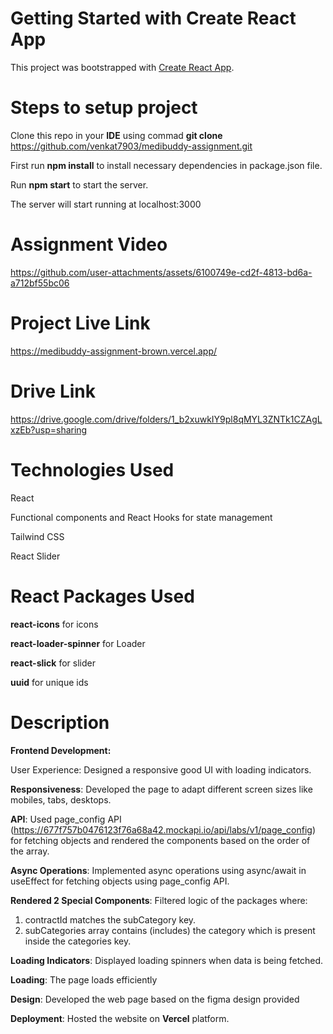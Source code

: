 # Getting Started with Create React App

This project was bootstrapped with [Create React App](https://github.com/venkat7903/medibuddy-assignment.git).

# Steps to setup project
Clone this repo in your **IDE** using commad **git clone** https://github.com/venkat7903/medibuddy-assignment.git

First run **npm install** to install necessary dependencies in package.json file.

Run **npm start** to start the server. 

The server will start running at localhost:3000

# Assignment Video

https://github.com/user-attachments/assets/6100749e-cd2f-4813-bd6a-a712bf55bc06

# Project Live Link
https://medibuddy-assignment-brown.vercel.app/

# Drive Link
https://drive.google.com/drive/folders/1_b2xuwkIY9pl8qMYL3ZNTk1CZAgLxzEb?usp=sharing

# Technologies Used

React 

Functional components and React Hooks for state management

Tailwind CSS

React Slider

# React Packages Used

**react-icons** for icons

**react-loader-spinner** for Loader

**react-slick** for slider

**uuid** for unique ids

# Description 

**Frontend Development:**

User Experience: Designed a responsive good UI with loading indicators.

**Responsiveness**:
Developed the page to adapt different screen sizes like mobiles, tabs, desktops. 

**API**:
  Used page_config API (https://677f757b0476123f76a68a42.mockapi.io/api/labs/v1/page_config) for fetching objects and rendered the components based on the order of the array.

**Async Operations**:
  Implemented async operations using async/await in useEffect for fetching objects using page_config API.

**Rendered 2 Special Components**:
  Filtered logic of the packages where:
  1) contractId matches the subCategory key.
  2) subCategories array contains (includes) the category which is present inside the categories key.

**Loading Indicators**:
Displayed loading spinners when data is being fetched.

**Loading**:
The page loads efficiently

**Design**:
Developed the web page based on the figma design provided

**Deployment**:
Hosted the website on **Vercel** platform.
